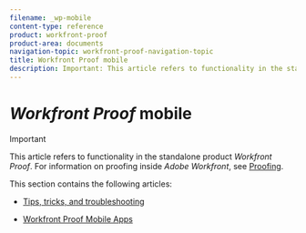 ```yaml
---
filename: _wp-mobile
content-type: reference
product: workfront-proof
product-area: documents
navigation-topic: workfront-proof-navigation-topic
title: Workfront Proof mobile
description: Important: This article refers to functionality in the standalone product Workfront Proof. For information on proofing inside Adobe Workfront, see Proofing.
---
```


# *Workfront Proof* mobile

>[!IMPORTANT]
>
>This article refers to functionality in the standalone product *Workfront Proof*. For information on proofing inside *Adobe Workfront*, see [Proofing](../../review-and-approve-work/proofing/proofing.md).

This section contains the following articles:

  <!--
  <li data-mc-conditions="QuicksilverOrClassic.Quicksilver"><a href="https://experience.workfront.com/s/article/Tips-tricks-and-troubleshooting-1369688232">Tips, tricks, and troubleshooting</a> </li>
  -->

* [Tips, tricks, and troubleshooting](https://experience.workfront.com/s/article/Tips-tricks-and-troubleshooting-1369688232)

  <!--
  <li data-mc-conditions="QuicksilverOrClassic.Quicksilver"><a href="https://experience.workfront.com/s/article/Workfront-Proof-mobile-app-1302522751">Workfront Proof Mobile Apps</a> </li>
  -->

* [Workfront Proof Mobile Apps](https://experience.workfront.com/s/article/Workfront-Proof-mobile-app-1302522751)

